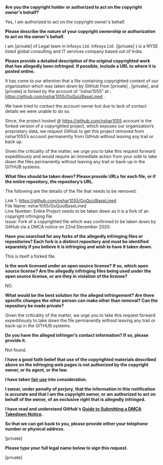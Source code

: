 **Are you the copyright holder or authorized to act on the copyright owner's behalf?**

Yes, I am authorized to act on the copyright owner's behalf.

**Please describe the nature of your copyright ownership or authorization to act on the owner's behalf.**

I am [private] of Legal team in Infosys Ltd. Infosys Ltd. ([private] ) is a NYSE listed global consulting and IT services company based out of India.

**Please provide a detailed description of the original copyrighted work that has allegedly been infringed. If possible, include a URL to where it is posted online.**

It has come to our attention that a file containing copyrighted content of our organization which was taken down by GitHub from [private] , [private], and [private] is forked by
the account of “nshar1055” at : https://github.com/nshar1055/GoQuizBaseLined .

We have tried to contact the account owner but due to lack of contact details we were unable to do so.

Since, the project hosted @ https://github.com/nshar1055 account is the forked version of a copyrighted project, which exposes our organization’s proprietary data, we request GitHub to get this project removed from nshar1055’s account permanently from GitHub without leaving any trail or back up.

Given the criticality of the matter, we urge you to take this request forward expeditiously and would require an immediate action from your side to take down the files permanently without leaving any trail or back-up in the GITHUB systems.

**What files should be taken down? Please provide URLs for each file, or if the entire repository, the repository’s URL.**

The following are the details of the file that needs to be removed:

Link 1: https://github.com/nshar1055/GoQuizBaseLined  
File Name: nshar1055/GoQuizBaseLined  
Line Number: Entire Project needs to be taken down as it is a fork of an copyright infringing file  
Issue: Fork of a copyrighted file which was confirmed to be taken down by GitHub via a DMCA notice on 22nd December 2020.  

**Have you searched for any forks of the allegedly infringing files or repositories? Each fork is a distinct repository and must be identified separately if you believe it is infringing and wish to have it taken down.**

This is itself a forked file.

**Is the work licensed under an open source license? If so, which open source license? Are the allegedly infringing files being used under the open source license, or are they in violation of the license?**

NO.

**What would be the best solution for the alleged infringement? Are there specific changes the other person can make other than removal? Can the repository be made private?**

Given the criticality of the matter, we urge you to take this request forward expeditiously to take down the file permanently without leaving any trail or back-up in the GITHUB systems.

**Do you have the alleged infringer’s contact information? If so, please provide it.**

Not found.

**I have a good faith belief that use of the copyrighted materials described above on the infringing web pages is not authorized by the copyright owner, or its agent, or the law.**

**I have taken <a href="https://www.lumendatabase.org/topics/22">fair use</a> into consideration.**

**I swear, under penalty of perjury, that the information in this notification is accurate and that I am the copyright owner, or am authorized to act on behalf of the owner, of an exclusive right that is allegedly infringed.**

**I have read and understand GitHub's <a href="https://docs.github.com/articles/guide-to-submitting-a-dmca-takedown-notice/">Guide to Submitting a DMCA Takedown Notice</a>.**

**So that we can get back to you, please provide either your telephone number or physical address.**

[private]

**Please type your full legal name below to sign this request.**

[private]
